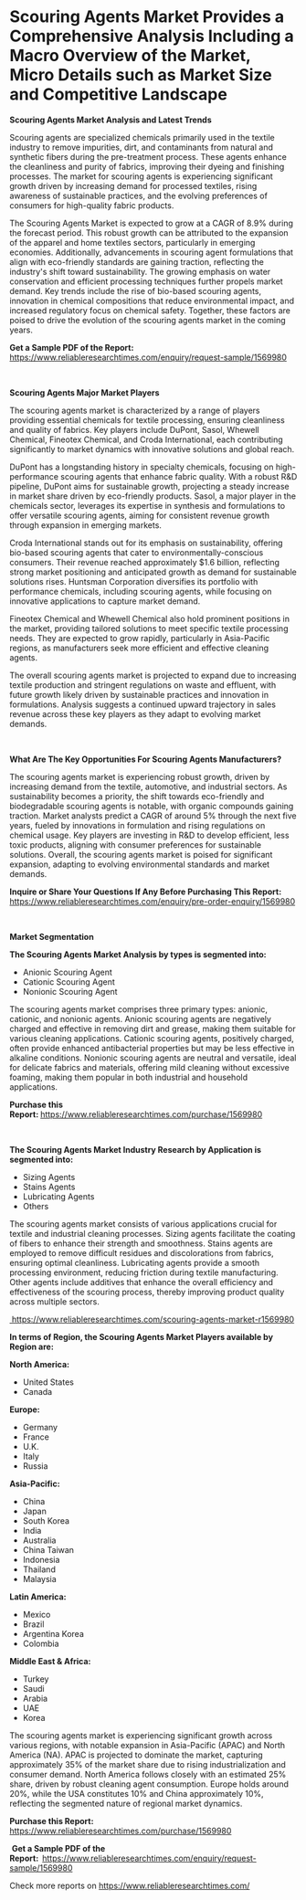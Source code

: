 <p><h1>Scouring Agents Market Provides a Comprehensive Analysis Including a Macro Overview of the Market, Micro Details such as Market Size and Competitive Landscape</h1></p><p><strong>Scouring Agents Market Analysis and Latest Trends</strong></p>
<p><p>Scouring agents are specialized chemicals primarily used in the textile industry to remove impurities, dirt, and contaminants from natural and synthetic fibers during the pre-treatment process. These agents enhance the cleanliness and purity of fabrics, improving their dyeing and finishing processes. The market for scouring agents is experiencing significant growth driven by increasing demand for processed textiles, rising awareness of sustainable practices, and the evolving preferences of consumers for high-quality fabric products.</p><p>The Scouring Agents Market is expected to grow at a CAGR of 8.9% during the forecast period. This robust growth can be attributed to the expansion of the apparel and home textiles sectors, particularly in emerging economies. Additionally, advancements in scouring agent formulations that align with eco-friendly standards are gaining traction, reflecting the industry's shift toward sustainability. The growing emphasis on water conservation and efficient processing techniques further propels market demand. Key trends include the rise of bio-based scouring agents, innovation in chemical compositions that reduce environmental impact, and increased regulatory focus on chemical safety. Together, these factors are poised to drive the evolution of the scouring agents market in the coming years.</p></p>
<p><strong>Get a Sample PDF of the Report:&nbsp;</strong> <a href="https://www.reliableresearchtimes.com/enquiry/request-sample/1569980?utm_campaign=1940&utm_medium=2&utm_source=Github&utm_content=ia&utm_term=29122024&utm_id=scouring-agents">https://www.reliableresearchtimes.com/enquiry/request-sample/1569980</a></p>
<p>&nbsp;</p>
<p><strong>Scouring Agents Major Market Players</strong></p>
<p><p>The scouring agents market is characterized by a range of players providing essential chemicals for textile processing, ensuring cleanliness and quality of fabrics. Key players include DuPont, Sasol, Whewell Chemical, Fineotex Chemical, and Croda International, each contributing significantly to market dynamics with innovative solutions and global reach.</p><p>DuPont has a longstanding history in specialty chemicals, focusing on high-performance scouring agents that enhance fabric quality. With a robust R&D pipeline, DuPont aims for sustainable growth, projecting a steady increase in market share driven by eco-friendly products. Sasol, a major player in the chemicals sector, leverages its expertise in synthesis and formulations to offer versatile scouring agents, aiming for consistent revenue growth through expansion in emerging markets.</p><p>Croda International stands out for its emphasis on sustainability, offering bio-based scouring agents that cater to environmentally-conscious consumers. Their revenue reached approximately $1.6 billion, reflecting strong market positioning and anticipated growth as demand for sustainable solutions rises. Huntsman Corporation diversifies its portfolio with performance chemicals, including scouring agents, while focusing on innovative applications to capture market demand.</p><p>Fineotex Chemical and Whewell Chemical also hold prominent positions in the market, providing tailored solutions to meet specific textile processing needs. They are expected to grow rapidly, particularly in Asia-Pacific regions, as manufacturers seek more efficient and effective cleaning agents. </p><p>The overall scouring agents market is projected to expand due to increasing textile production and stringent regulations on waste and effluent, with future growth likely driven by sustainable practices and innovation in formulations. Analysis suggests a continued upward trajectory in sales revenue across these key players as they adapt to evolving market demands.</p></p>
<p>&nbsp;</p>
<p><strong>What Are The Key Opportunities For Scouring Agents Manufacturers?</strong></p>
<p><p>The scouring agents market is experiencing robust growth, driven by increasing demand from the textile, automotive, and industrial sectors. As sustainability becomes a priority, the shift towards eco-friendly and biodegradable scouring agents is notable, with organic compounds gaining traction. Market analysts predict a CAGR of around 5% through the next five years, fueled by innovations in formulation and rising regulations on chemical usage. Key players are investing in R&D to develop efficient, less toxic products, aligning with consumer preferences for sustainable solutions. Overall, the scouring agents market is poised for significant expansion, adapting to evolving environmental standards and market demands.</p></p>
<p><strong>Inquire or Share Your Questions If Any Before Purchasing This Report:</strong> <a href="https://www.reliableresearchtimes.com/enquiry/pre-order-enquiry/1569980?utm_campaign=1940&utm_medium=2&utm_source=Github&utm_content=ia&utm_term=29122024&utm_id=scouring-agents">https://www.reliableresearchtimes.com/enquiry/pre-order-enquiry/1569980</a></p>
<p>&nbsp;</p>
<p><strong>Market Segmentation</strong></p>
<p><strong>The Scouring Agents Market Analysis by types is segmented into:</strong></p>
<p><ul><li>Anionic Scouring Agent</li><li>Cationic Scouring Agent</li><li>Nonionic Scouring Agent</li></ul></p>
<p><p>The scouring agents market comprises three primary types: anionic, cationic, and nonionic agents. Anionic scouring agents are negatively charged and effective in removing dirt and grease, making them suitable for various cleaning applications. Cationic scouring agents, positively charged, often provide enhanced antibacterial properties but may be less effective in alkaline conditions. Nonionic scouring agents are neutral and versatile, ideal for delicate fabrics and materials, offering mild cleaning without excessive foaming, making them popular in both industrial and household applications.</p></p>
<p><strong>Purchase this Report:&nbsp;</strong><a href="https://www.reliableresearchtimes.com/purchase/1569980?utm_campaign=1940&utm_medium=2&utm_source=Github&utm_content=ia&utm_term=29122024&utm_id=scouring-agents">https://www.reliableresearchtimes.com/purchase/1569980</a></p>
<p>&nbsp;</p>
<p><strong>The Scouring Agents Market Industry Research by Application is segmented into:</strong></p>
<p><ul><li>Sizing Agents</li><li>Stains Agents</li><li>Lubricating Agents</li><li>Others</li></ul></p>
<p><p>The scouring agents market consists of various applications crucial for textile and industrial cleaning processes. Sizing agents facilitate the coating of fibers to enhance their strength and smoothness. Stains agents are employed to remove difficult residues and discolorations from fabrics, ensuring optimal cleanliness. Lubricating agents provide a smooth processing environment, reducing friction during textile manufacturing. Other agents include additives that enhance the overall efficiency and effectiveness of the scouring process, thereby improving product quality across multiple sectors.</p></p>
<p><a href="https://www.reliableresearchtimes.com/scouring-agents-market-r1569980?utm_campaign=1940&utm_medium=2&utm_source=Github&utm_content=ia&utm_term=29122024&utm_id=scouring-agents">&nbsp;https://www.reliableresearchtimes.com/scouring-agents-market-r1569980</a></p>
<p><strong>In terms of Region, the Scouring Agents Market Players available by Region are:</strong></p>
<p>
    <p> <strong> North America: </strong>
        <ul>
            <li>United States</li>
            <li>Canada</li>
        </ul>
        </p> 
    <p> <strong> Europe: </strong>
        <ul>
            <li>Germany</li>
            <li>France</li>
            <li>U.K.</li>
            <li>Italy</li>
            <li>Russia</li>
        </ul>
        </p> 
    <p> <strong> Asia-Pacific: </strong>
        <ul>
            <li>China</li>
            <li>Japan</li>
            <li>South Korea</li>
            <li>India</li>
            <li>Australia</li>
            <li>China Taiwan</li>
            <li>Indonesia</li>
            <li>Thailand</li>
            <li>Malaysia</li>
        </ul>
        </p> 
    <p> <strong> Latin America: </strong>
        <ul>
            <li>Mexico</li>
            <li>Brazil</li>
            <li>Argentina Korea</li>
            <li>Colombia</li>
        </ul>
        </p> 
    <p> <strong> Middle East & Africa: </strong>
        <ul>
            <li>Turkey</li>
            <li>Saudi</li>
            <li>Arabia</li>
            <li>UAE</li>
            <li>Korea</li>
        </ul>
    </p>
    </p>
<p><p>The scouring agents market is experiencing significant growth across various regions, with notable expansion in Asia-Pacific (APAC) and North America (NA). APAC is projected to dominate the market, capturing approximately 35% of the market share due to rising industrialization and consumer demand. North America follows closely with an estimated 25% share, driven by robust cleaning agent consumption. Europe holds around 20%, while the USA constitutes 10% and China approximately 10%, reflecting the segmented nature of regional market dynamics.</p></p>
<p><strong>Purchase this Report: </strong><a href="https://www.reliableresearchtimes.com/purchase/1569980?utm_campaign=1940&utm_medium=2&utm_source=Github&utm_content=ia&utm_term=29122024&utm_id=scouring-agents">https://www.reliableresearchtimes.com/purchase/1569980</a></p>
<p>&nbsp;<strong>Get a Sample PDF of the Report:&nbsp;&nbsp;</strong><a href="https://www.reliableresearchtimes.com/enquiry/request-sample/1569980?utm_campaign=1940&utm_medium=2&utm_source=Github&utm_content=ia&utm_term=29122024&utm_id=scouring-agents">https://www.reliableresearchtimes.com/enquiry/request-sample/1569980</a></p>
<p><strong></strong></p>
<p>Check more reports on <a href="https://www.reliableresearchtimes.com/?utm_campaign=1940&utm_medium=2&utm_source=Github&utm_content=ia&utm_term=29122024&utm_id=scouring-agents">https://www.reliableresearchtimes.com/</a></p>